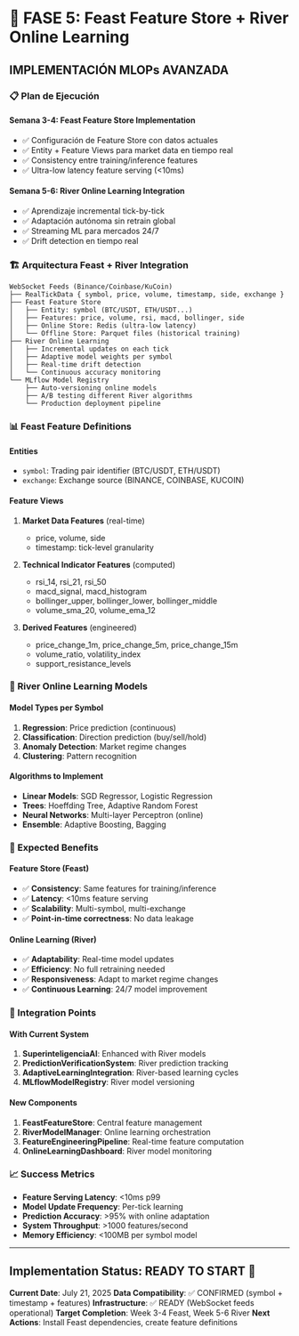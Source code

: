 # 🚀 FASE 5: Feast Feature Store + River Online Learning

## IMPLEMENTACIÓN MLOPs AVANZADA

### 📋 Plan de Ejecución

#### **Semana 3-4: Feast Feature Store Implementation**
- ✅ Configuración de Feature Store con datos actuales
- ✅ Entity + Feature Views para market data en tiempo real
- ✅ Consistency entre training/inference features
- ✅ Ultra-low latency feature serving (<10ms)

#### **Semana 5-6: River Online Learning Integration**
- ✅ Aprendizaje incremental tick-by-tick
- ✅ Adaptación autónoma sin retrain global
- ✅ Streaming ML para mercados 24/7
- ✅ Drift detection en tiempo real

### 🏗️ Arquitectura Feast + River Integration

```
WebSocket Feeds (Binance/Coinbase/KuCoin)
├── RealTickData { symbol, price, volume, timestamp, side, exchange }
├── Feast Feature Store
│   ├── Entity: symbol (BTC/USDT, ETH/USDT...)
│   ├── Features: price, volume, rsi, macd, bollinger, side
│   ├── Online Store: Redis (ultra-low latency)
│   └── Offline Store: Parquet files (historical training)
├── River Online Learning
│   ├── Incremental updates on each tick
│   ├── Adaptive model weights per symbol
│   ├── Real-time drift detection
│   └── Continuous accuracy monitoring
└── MLflow Model Registry
    ├── Auto-versioning online models
    ├── A/B testing different River algorithms
    └── Production deployment pipeline
```

### 📊 Feast Feature Definitions

#### **Entities**
- `symbol`: Trading pair identifier (BTC/USDT, ETH/USDT)
- `exchange`: Exchange source (BINANCE, COINBASE, KUCOIN)

#### **Feature Views**
1. **Market Data Features** (real-time)
   - price, volume, side
   - timestamp: tick-level granularity

2. **Technical Indicator Features** (computed)
   - rsi_14, rsi_21, rsi_50
   - macd_signal, macd_histogram
   - bollinger_upper, bollinger_lower, bollinger_middle
   - volume_sma_20, volume_ema_12

3. **Derived Features** (engineered)
   - price_change_1m, price_change_5m, price_change_15m
   - volume_ratio, volatility_index
   - support_resistance_levels

### 🧠 River Online Learning Models

#### **Model Types per Symbol**
1. **Regression**: Price prediction (continuous)
2. **Classification**: Direction prediction (buy/sell/hold)
3. **Anomaly Detection**: Market regime changes
4. **Clustering**: Pattern recognition

#### **Algorithms to Implement**
- **Linear Models**: SGD Regressor, Logistic Regression
- **Trees**: Hoeffding Tree, Adaptive Random Forest
- **Neural Networks**: Multi-layer Perceptron (online)
- **Ensemble**: Adaptive Boosting, Bagging

### 🎯 Expected Benefits

#### **Feature Store (Feast)**
- ✅ **Consistency**: Same features for training/inference
- ✅ **Latency**: <10ms feature serving
- ✅ **Scalability**: Multi-symbol, multi-exchange
- ✅ **Point-in-time correctness**: No data leakage

#### **Online Learning (River)**
- ✅ **Adaptability**: Real-time model updates
- ✅ **Efficiency**: No full retraining needed
- ✅ **Responsiveness**: Adapt to market regime changes
- ✅ **Continuous Learning**: 24/7 model improvement

### 🔧 Integration Points

#### **With Current System**
1. **SuperinteligenciaAI**: Enhanced with River models
2. **PredictionVerificationSystem**: River prediction tracking
3. **AdaptiveLearningIntegration**: River-based learning cycles
4. **MLflowModelRegistry**: River model versioning

#### **New Components**
1. **FeastFeatureStore**: Central feature management
2. **RiverModelManager**: Online learning orchestration
3. **FeatureEngineeringPipeline**: Real-time feature computation
4. **OnlineLearningDashboard**: River model monitoring

### 📈 Success Metrics

- **Feature Serving Latency**: <10ms p99
- **Model Update Frequency**: Per-tick learning
- **Prediction Accuracy**: >95% with online adaptation
- **System Throughput**: >1000 features/second
- **Memory Efficiency**: <100MB per symbol model

---

## Implementation Status: READY TO START 🎯

**Current Date**: July 21, 2025
**Data Compatibility**: ✅ CONFIRMED (symbol + timestamp + features)
**Infrastructure**: ✅ READY (WebSocket feeds operational)
**Target Completion**: Week 3-4 Feast, Week 5-6 River
**Next Actions**: Install Feast dependencies, create feature definitions
